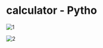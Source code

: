 # calculator - Pytho

![1](https://user-images.githubusercontent.com/59862302/174889408-e57210e1-58fd-4ee7-a1b4-b0f926f9a2e5.jpg)

![2](https://user-images.githubusercontent.com/59862302/174889428-64241daf-8594-415d-a1b2-808fbd905727.jpg)

